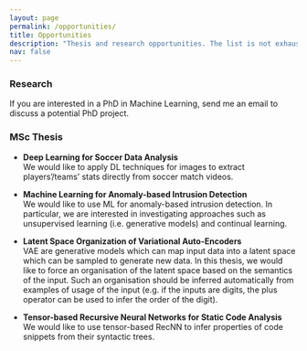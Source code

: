 ```yaml
---
layout: page
permalink: /opportunities/
title: Opportunities
description: "Thesis and research opportunities. The list is not exhaustive: send me an email to discuss other potential research project or BSc/MSc thesis!" 
nav: false
---
```


### Research

If you are interested in a PhD in Machine Learning, send me an email to discuss a potential PhD project. 

### MSc Thesis

- **Deep Learning for Soccer Data Analysis** <br>
  We would like to apply DL techniques for images to extract players’/teams’ stats directly from soccer match videos.

- **Machine Learning for Anomaly-based Intrusion Detection** <br>
  We would like to use ML for anomaly-based intrusion detection. In particular, we are interested in investigating approaches such as unsupervised learning (i.e. generative models) and continual learning.
  
- **Latent Space Organization of Variational Auto-Encoders** <br>
  VAE are generative models which can map input data into a latent space which can be sampled to generate new data. In this thesis, we would like to force an organisation of the latent space based on the semantics of the input. Such an organisation should be inferred automatically from examples of usage of the input (e.g. if the inputs are digits, the plus operator can be used to infer the order of the digit).

- **Tensor-based Recursive Neural Networks for Static Code Analysis** <br>
  We would like to use tensor-based RecNN to infer properties of code snippets from their syntactic trees.
